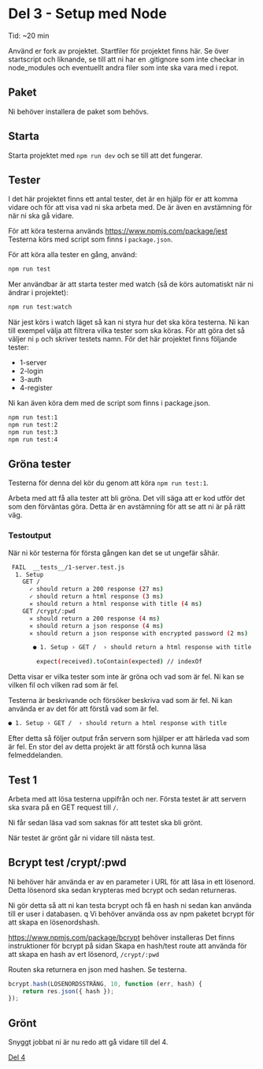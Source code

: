 # Del 3 - Setup med Node

Tid: ~20 min

Använd er fork av projektet. Startfiler för projektet finns här.
Se över startscript och liknande, se till att ni har en .gitignore som inte checkar in node_modules och eventuellt andra filer som inte ska vara med i repot.

## Paket

Ni behöver installera de paket som behövs.

## Starta

Starta projektet med `npm run dev` och se till att det fungerar.

## Tester

I det här projektet finns ett antal tester, det är en hjälp för er att komma vidare och för att visa vad ni ska arbeta med. De är även en avstämning för när ni ska gå vidare.

För att köra testerna används https://www.npmjs.com/package/jest
Testerna körs med script som finns i `package.json`.

För att köra alla tester en gång, använd:

```bash
npm run test
```

Mer användbar är att starta tester med watch (så de körs automatiskt när ni ändrar i projektet):

```bash
npm run test:watch
```

När jest körs i watch läget så kan ni styra hur det ska köra testerna.
Ni kan till exempel välja att filtrera vilka tester som ska köras. För att göra det så väljer ni `p` och skriver testets namn. För det här projektet finns följande tester:

-   1-server
-   2-login
-   3-auth
-   4-register

Ni kan även köra dem med de script som finns i package.json.

```bash
npm run test:1
npm run test:2
npm run test:3
npm run test:4
```

## Gröna tester

Testerna för denna del kör du genom att köra `npm run test:1`.

Arbeta med att få alla tester att bli gröna. Det vill säga att er kod utför det som den förväntas göra. Detta är en avstämning för att se att ni är på rätt väg.

### Testoutput

När ni kör testerna för första gången kan det se ut ungefär såhär.

```bash
 FAIL  __tests__/1-server.test.js
  1. Setup
    GET /
      ✓ should return a 200 response (27 ms)
      ✓ should return a html response (3 ms)
      ✕ should return a html response with title (4 ms)
    GET /crypt/:pwd
      ✕ should return a 200 response (4 ms)
      ✕ should return a json response (4 ms)
      ✕ should return a json response with encrypted password (2 ms)

       ● 1. Setup › GET /  › should return a html response with title

        expect(received).toContain(expected) // indexOf
```

Detta visar er vilka tester som inte är gröna och vad som är fel. Ni kan se vilken fil och vilken rad som är fel.

Testerna är beskrivande och försöker beskriva vad som är fel. Ni kan använda er av det för att förstå vad som är fel.

```bash
● 1. Setup › GET /  › should return a html response with title
```

Efter detta så följer output från servern som hjälper er att härleda vad som är fel. En stor del av detta projekt är att förstå och kunna läsa felmeddelanden.

## Test 1

Arbeta med att lösa testerna uppifrån och ner. Första testet är att servern ska svara på en GET request till `/`.

Ni får sedan läsa vad som saknas för att testet ska bli grönt.

När testet är grönt går ni vidare till nästa test.

## Bcrypt test /crypt/:pwd

Ni behöver här använda er av en parameter i URL för att läsa in ett lösenord. Detta lösenord ska sedan krypteras med bcrypt och sedan returneras.

Ni gör detta så att ni kan testa bcrypt och få en hash ni sedan kan använda till er user i databasen.
q
Vi behöver använda oss av npm paketet bcrypt för att skapa en lösenordshash.

https://www.npmjs.com/package/bcrypt behöver installeras
Det finns instruktioner för bcrypt på sidan
Skapa en hash/test route att använda för att skapa en hash av ert lösenord, `/crypt/:pwd`

Routen ska returnera en json med hashen. Se testerna.

```js
bcrypt.hash(LÖSENORDSSTRÄNG, 10, function (err, hash) {
    return res.json({ hash });
});
```

## Grönt

Snyggt jobbat ni är nu redo att gå vidare till del 4.

[Del 4](del4.md)
